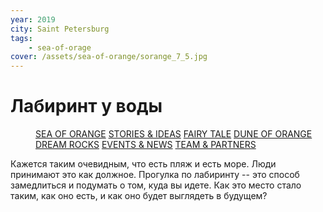 ```yaml
---
year: 2019
city: Saint Petersburg
tags:
    - sea-of-orage
cover: /assets/sea-of-orange/sorange_7_5.jpg
---
```


# Лабиринт у воды

<Menu>
<a href="/sea-of-orange">SEA OF ORANGE</a>
<a href="/sea-of-orange/stories-and-ideas">STORIES & IDEAS</a>
<a href="/sea-of-orange/fairytale">FAIRY TALE</a>
<a href="/sea-of-orange/dune-of-orange">DUNE OF ORANGE</a>
<a href="/sea-of-orange/dreamrocks">DREAM ROCKS</a>
<a href="/sea-of-orange/events-and-news">EVENTS & NEWS</a>
<a href="/sea-of-orange/team-and-partners">TEAM & PARTNERS</a>
</Menu>

Кажется таким очевидным, что есть пляж и есть море. Люди принимают это как должное. Прогулка по лабиринту -- это способ замедлиться и подумать о том, куда вы идете. Как это место стало таким, как оно есть, и как оно будет выглядеть в будущем?
